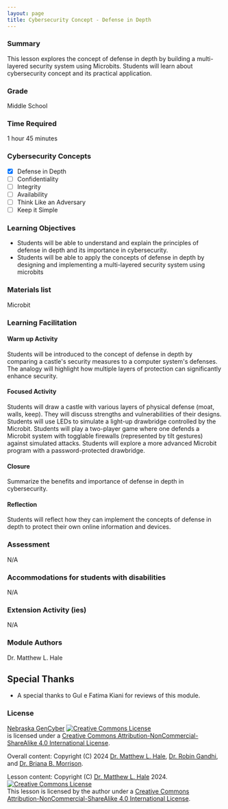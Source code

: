 ```yaml
---
layout: page
title: Cybersecurity Concept - Defense in Depth
---
```

### Summary
This lesson explores the concept of defense in depth by building a multi-layered security system using Microbits. Students will learn about cybersecurity concept and its practical application.

### Grade
Middle School

### Time Required
1 hour 45 minutes

### Cybersecurity Concepts
- [x] Defense in Depth
- [ ] Confidentiality 
- [ ] Integrity
- [ ] Availability
- [ ] Think Like an Adversary
- [ ] Keep it Simple

### Learning Objectives
* Students will be able to understand and explain the principles of defense in depth and its importance in cybersecurity.
* Students will be able to apply the concepts of defense in depth by designing and implementing a multi-layered security system using microbits

  
### Materials list
Microbit

### Learning Facilitation

#### Warm up Activity
Students will be introduced to the concept of defense in depth by comparing a castle's security measures to a computer system's defenses. The analogy will highlight how multiple layers of protection can significantly enhance security.

#### Focused Activity
Students will draw a castle with various layers of physical defense (moat, walls, keep). They will discuss strengths and vulnerabilities of their designs.
Students will use LEDs to simulate a light-up drawbridge controlled by the Microbit.
Students will play a two-player game where one defends a Microbit system with togglable firewalls (represented by tilt gestures) against simulated attacks.
Students will explore a more advanced Microbit program with a password-protected drawbridge.


#### Closure

Summarize the benefits and importance of defense in depth in cybersecurity.
#### Reflection

Students will reflect how they can implement the concepts of defense in depth to protect their own online information and devices.

### Assessment

N/A

### Accommodations for students with disabilities

N/A

### Extension Activity (ies)

N/A

### Module Authors

Dr. Matthew L. Hale

## Special Thanks

* A special thanks to Gul e Fatima Kiani for reviews of this module.

### License
[Nebraska GenCyber](https://www.nebraskagencyber.com) <a rel="license" href="http://creativecommons.org/licenses/by-nc-sa/4.0/"><img alt="Creative Commons License" style="border-width:0" src="https://i.creativecommons.org/l/by-nc-sa/4.0/88x31.png" /></a><br /> is licensed under a <a rel="license" href="http://creativecommons.org/licenses/by-nc-sa/4.0/">Creative Commons Attribution-NonCommercial-ShareAlike 4.0 International License</a>.

Overall content: Copyright (C) 2024  [Dr. Matthew L. Hale](http://faculty.ist.unomaha.edu/mhale/), [Dr. Robin Gandhi](http://faculty.ist.unomaha.edu/rgandhi/), and [Dr. Briana B. Morrison](http://www.brianamorrison.net).

Lesson content: Copyright (C) [Dr. Matthew L. Hale](http://faculty.ist.unomaha.edu/mhale/) 2024.  
<a rel="license" href="http://creativecommons.org/licenses/by-nc-sa/4.0/"><img alt="Creative Commons License" style="border-width:0" src="https://i.creativecommons.org/l/by-nc-sa/4.0/88x31.png" /></a><br /><span xmlns:dct="http://purl.org/dc/terms/" property="dct:title">This lesson</span> is licensed by the author under a <a rel="license" href="http://creativecommons.org/licenses/by-nc-sa/4.0/">Creative Commons Attribution-NonCommercial-ShareAlike 4.0 International License</a>.
